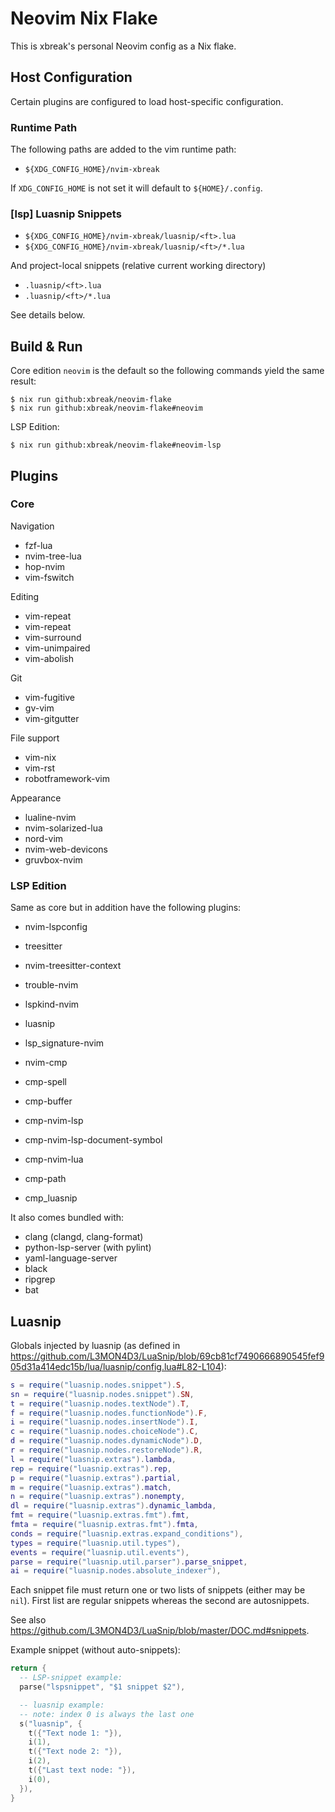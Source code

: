 # Neovim Nix Flake

This is xbreak's personal Neovim config as a Nix flake.

## Host Configuration

Certain plugins are configured to load host-specific configuration.

### Runtime Path

The following paths are added to the vim runtime path:

- `${XDG_CONFIG_HOME}/nvim-xbreak`

If `XDG_CONFIG_HOME` is not set it will default to `${HOME}/.config`.

### [lsp] Luasnip Snippets

- `${XDG_CONFIG_HOME}/nvim-xbreak/luasnip/<ft>.lua`
- `${XDG_CONFIG_HOME}/nvim-xbreak/luasnip/<ft>/*.lua`

And project-local snippets (relative current working directory)

- `.luasnip/<ft>.lua`
- `.luasnip/<ft>/*.lua`

See details below.

## Build & Run

Core edition `neovim` is the default so the following commands yield the same result:

```console
$ nix run github:xbreak/neovim-flake
$ nix run github:xbreak/neovim-flake#neovim
```

LSP Edition:

```console
$ nix run github:xbreak/neovim-flake#neovim-lsp
```

## Plugins

### Core

Navigation

- fzf-lua
- nvim-tree-lua
- hop-nvim
- vim-fswitch


Editing

- vim-repeat
- vim-repeat
- vim-surround
- vim-unimpaired
- vim-abolish

Git

- vim-fugitive
- gv-vim
- vim-gitgutter

File support

- vim-nix
- vim-rst
- robotframework-vim

Appearance

- lualine-nvim
- nvim-solarized-lua
- nord-vim
- nvim-web-devicons
- gruvbox-nvim

### LSP Edition

Same as core but in addition have the following plugins:

- nvim-lspconfig
- treesitter
- nvim-treesitter-context
- trouble-nvim
- lspkind-nvim
- luasnip
- lsp_signature-nvim

- nvim-cmp
- cmp-spell
- cmp-buffer
- cmp-nvim-lsp
- cmp-nvim-lsp-document-symbol
- cmp-nvim-lua
- cmp-path
- cmp_luasnip

It also comes bundled with:

- clang (clangd, clang-format)
- python-lsp-server (with pylint)
- yaml-language-server
- black
- ripgrep
- bat

## Luasnip


Globals injected by luasnip (as defined in
https://github.com/L3MON4D3/LuaSnip/blob/69cb81cf7490666890545fef905d31a414edc15b/lua/luasnip/config.lua#L82-L104):

```lua
s = require("luasnip.nodes.snippet").S,
sn = require("luasnip.nodes.snippet").SN,
t = require("luasnip.nodes.textNode").T,
f = require("luasnip.nodes.functionNode").F,
i = require("luasnip.nodes.insertNode").I,
c = require("luasnip.nodes.choiceNode").C,
d = require("luasnip.nodes.dynamicNode").D,
r = require("luasnip.nodes.restoreNode").R,
l = require("luasnip.extras").lambda,
rep = require("luasnip.extras").rep,
p = require("luasnip.extras").partial,
m = require("luasnip.extras").match,
n = require("luasnip.extras").nonempty,
dl = require("luasnip.extras").dynamic_lambda,
fmt = require("luasnip.extras.fmt").fmt,
fmta = require("luasnip.extras.fmt").fmta,
conds = require("luasnip.extras.expand_conditions"),
types = require("luasnip.util.types"),
events = require("luasnip.util.events"),
parse = require("luasnip.util.parser").parse_snippet,
ai = require("luasnip.nodes.absolute_indexer"),
```

Each snippet file must return one or two lists of snippets (either may be `nil`). First list are
regular snippets whereas the second are autosnippets.

See also https://github.com/L3MON4D3/LuaSnip/blob/master/DOC.md#snippets.

Example snippet (without auto-snippets):

```lua
return {
  -- LSP-snippet example:
  parse("lspsnippet", "$1 snippet $2"),

  -- luasnip example:
  -- note: index 0 is always the last one
  s("luasnip", {
    t({"Text node 1: "}),
    i(1),
    t({"Text node 2: "}),
    i(2),
    t({"Last text node: "}),
    i(0),
  }),
}
```
